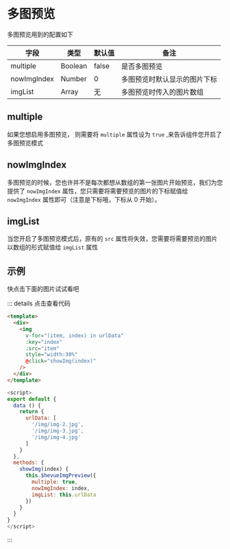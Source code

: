 # 多图预览

多图预览用到的配置如下

| 字段        | 类型    | 默认值 | 备注                         |
| ----------- | ------- | ------ | ---------------------------- |
| multiple    | Boolean | false  | 是否多图预览                 |
| nowImgIndex | Number  | 0      | 多图预览时默认显示的图片下标 |
| imgList     | Array   | 无     | 多图预览时传入的图片数组     |

## multiple

如果您想启用多图预览， 则需要将 `multiple` 属性设为 `true` ,来告诉组件您开启了多图预览模式

## nowImgIndex

多图预览的时候，您也许并不是每次都想从数组的第一张图片开始预览，我们为您提供了 `nowImgIndex` 属性，您只需要将需要预览的图片的下标赋值给 `nowImgIndex` 属性即可（注意是下标哦，下标从 0 开始）。

## imgList

当您开启了多图预览模式后，原有的 `src` 属性将失效，您需要将需要预览的图片以数组的形式赋值给 `imgList` 属性


## 示例

快点击下面的图片试试看吧

<template>
  <div>
    <img
      v-for="(item, index) in urlData"
      :key="index"
      :src="item"
      style="width:30%"
      @click="showImg(index)"
    />
  </div>
</template>

::: details 点击查看代码
```html
<template>
  <div>
    <img
      v-for="(item, index) in urlData"
      :key="index"
      :src="item"
      style="width:30%"
      @click="showImg(index)"
    />
  </div>
</template>
```
```javascript {15-17}
<script>
export default {
  data () {
    return {
      urlData: [
        '/img/img-2.jpg',
        '/img/img-3.jpg',
        '/img/img-4.jpg'
      ]
    }
  },
  methods: {
    showImg(index) {
      this.$hevueImgPreview({
        multiple: true,
        nowImgIndex: index,
        imgList: this.urlData
      })
    }
  }
}
</script>
```
:::

<script>
export default {
  data () {
    return {
      urlData: [
        '/img/img-2.jpg',
        '/img/img-3.jpg',
        '/img/img-4.jpg'
      ]
    }
  },
  methods: {
    showImg(index) {
      this.$hevueImgPreview({
        multiple: true,
        nowImgIndex: index,
        imgList: this.urlData
      })
    }
  }
}
</script>
<style scoped>
@import '/css/theme-light.css' 
</style>
